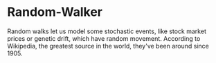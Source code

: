 # Random-Walker

Random walks let us model some stochastic events, like stock market prices or genetic drift, which have random movement. According to Wikipedia, the greatest source in the world, they've been around since 1905. 

